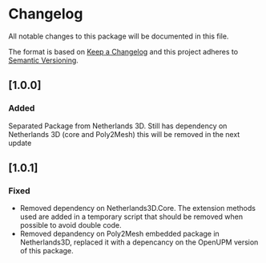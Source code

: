 # Changelog

All notable changes to this package will be documented in this file.

The format is based on [Keep a Changelog](http://keepachangelog.com/en/1.0.0/)
and this project adheres to [Semantic Versioning](http://semver.org/spec/v2.0.0.html).

## [1.0.0]

### Added
Separated Package from Netherlands 3D. Still has dependency on Netherlands 3D (core and Poly2Mesh) this will be removed in the next update

## [1.0.1]

### Fixed

* Removed dependency on Netherlands3D.Core. The extension methods used are added in a temporary script that should be removed when possible to avoid double code.
* Removed depandency on Poly2Mesh embedded package in Netherlands3D, replaced it with a depencancy on the OpenUPM version of this package.
